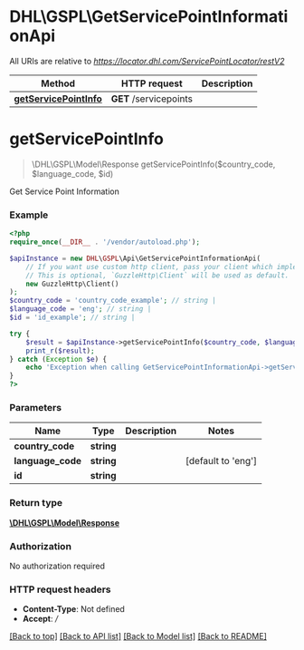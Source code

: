 # DHL\GSPL\GetServicePointInformationApi

All URIs are relative to *https://locator.dhl.com/ServicePointLocator/restV2*

Method | HTTP request | Description
------------- | ------------- | -------------
[**getServicePointInfo**](GetServicePointInformationApi.md#getServicePointInfo) | **GET** /servicepoints | 


# **getServicePointInfo**
> \DHL\GSPL\Model\Response getServicePointInfo($country_code, $language_code, $id)



Get Service Point Information

### Example
```php
<?php
require_once(__DIR__ . '/vendor/autoload.php');

$apiInstance = new DHL\GSPL\Api\GetServicePointInformationApi(
    // If you want use custom http client, pass your client which implements `GuzzleHttp\ClientInterface`.
    // This is optional, `GuzzleHttp\Client` will be used as default.
    new GuzzleHttp\Client()
);
$country_code = 'country_code_example'; // string | 
$language_code = 'eng'; // string | 
$id = 'id_example'; // string | 

try {
    $result = $apiInstance->getServicePointInfo($country_code, $language_code, $id);
    print_r($result);
} catch (Exception $e) {
    echo 'Exception when calling GetServicePointInformationApi->getServicePointInfo: ', $e->getMessage(), PHP_EOL;
}
?>
```

### Parameters

Name | Type | Description  | Notes
------------- | ------------- | ------------- | -------------
 **country_code** | **string**|  |
 **language_code** | **string**|  | [default to &#39;eng&#39;]
 **id** | **string**|  |

### Return type

[**\DHL\GSPL\Model\Response**](../Model/Response.md)

### Authorization

No authorization required

### HTTP request headers

 - **Content-Type**: Not defined
 - **Accept**: */*

[[Back to top]](#) [[Back to API list]](../../README.md#documentation-for-api-endpoints) [[Back to Model list]](../../README.md#documentation-for-models) [[Back to README]](../../README.md)


